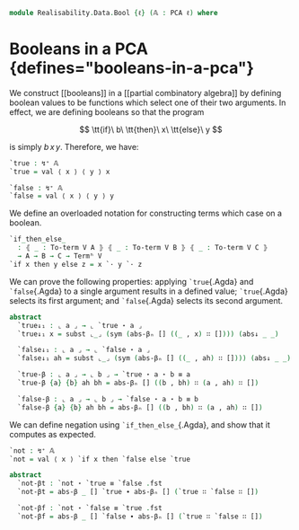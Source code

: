 <!--
```agda
open import 1Lab.Prelude

open import Data.Partial.Total
open import Data.Partial.Base
open import Data.Vec.Base

open import Realisability.PCA

import Realisability.PCA.Sugar as S
```
-->

```agda
module Realisability.Data.Bool {ℓ} (𝔸 : PCA ℓ) where
```

<!--
```agda
open S 𝔸
private variable
  ℓ' : Level
  V A B C : Type ℓ'
  a b : ↯ ⌞ 𝔸 ⌟
```
-->

# Booleans in a PCA {defines="booleans-in-a-pca"}

We construct [[booleans]] in a [[partial combinatory algebra]] by
defining boolean values to be functions which select one of their two
arguments. In effect, we are defining booleans so that the program

$$
\tt{if}\ b\ \tt{then}\ x\ \tt{else}\ y
$$

is simply $b\, x\, y$. Therefore, we have:

```agda
`true : ↯⁺ 𝔸
`true = val ⟨ x ⟩ ⟨ y ⟩ x

`false : ↯⁺ 𝔸
`false = val ⟨ x ⟩ ⟨ y ⟩ y
```

We define an overloaded notation for constructing terms which case on a
boolean.

```agda
`if_then_else_
  : ⦃ _ : To-term V A ⦄ ⦃ _ : To-term V B ⦄ ⦃ _ : To-term V C ⦄
  → A → B → C → Termʰ V
`if x then y else z = x `· y `· z
```

We can prove the following properties: applying `` `true ``{.Agda} and
`` `false ``{.Agda} to a single argument results in a defined value;
`` `true ``{.Agda} selects its first argument; and `` `false ``{.Agda}
selects its second argument.

```agda
abstract
  `true↓₁ : ⌞ a ⌟ → ⌞ `true ⋆ a ⌟
  `true↓₁ x = subst ⌞_⌟ (sym (abs-βₙ [] ((_ , x) ∷ []))) (abs↓ _ _)

  `false↓₁ : ⌞ a ⌟ → ⌞ `false ⋆ a ⌟
  `false↓₁ ah = subst ⌞_⌟ (sym (abs-βₙ [] ((_ , ah) ∷ []))) (abs↓ _ _)

  `true-β : ⌞ a ⌟ → ⌞ b ⌟ → `true ⋆ a ⋆ b ≡ a
  `true-β {a} {b} ah bh = abs-βₙ [] ((b , bh) ∷ (a , ah) ∷ [])

  `false-β : ⌞ a ⌟ → ⌞ b ⌟ → `false ⋆ a ⋆ b ≡ b
  `false-β {a} {b} ah bh = abs-βₙ [] ((b , bh) ∷ (a , ah) ∷ [])
```

We can define negation using `` `if_then_else_ ``{.Agda}, and show that
it computes as expected.

```agda
`not : ↯⁺ 𝔸
`not = val ⟨ x ⟩ `if x then `false else `true

abstract
  `not-βt : `not ⋆ `true ≡ `false .fst
  `not-βt = abs-β _ [] `true ∙ abs-βₙ [] (`true ∷ `false ∷ [])

  `not-βf : `not ⋆ `false ≡ `true .fst
  `not-βf = abs-β _ [] `false ∙ abs-βₙ [] (`true ∷ `false ∷ [])
```
